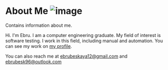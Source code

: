 # About Me ![image](https://avatars.githubusercontent.com/u/127317035?s=400&u=95ff787a516cdca449d1eb039160ce27b741b214&v=4)
Contains information about me.

Hi. I'm Ebru. I am a computer engineering graduate. My field of interest is software testing. I work in this field, including manual and automation. You can see my work on [my profile](https://github.com/ebrubeskaya).

You can also reach me at ebrubeskaya12@gmail.com and ebrubesk96@outlook.com
